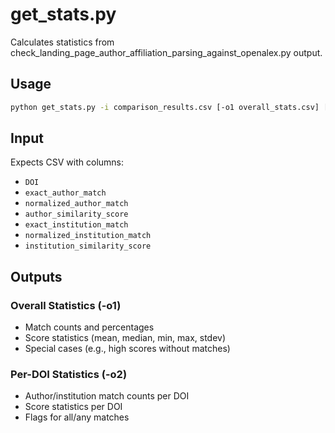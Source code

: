 # get_stats.py

Calculates statistics from check_landing_page_author_affiliation_parsing_against_openalex.py output.

## Usage

```bash
python get_stats.py -i comparison_results.csv [-o1 overall_stats.csv] [-o2 per_doi_stats.csv]
```

## Input
Expects CSV with columns:
- `DOI`
- `exact_author_match`
- `normalized_author_match`
- `author_similarity_score`
- `exact_institution_match`
- `normalized_institution_match`
- `institution_similarity_score`

## Outputs

### Overall Statistics (-o1)
- Match counts and percentages
- Score statistics (mean, median, min, max, stdev)
- Special cases (e.g., high scores without matches)

### Per-DOI Statistics (-o2)
- Author/institution match counts per DOI
- Score statistics per DOI
- Flags for all/any matches